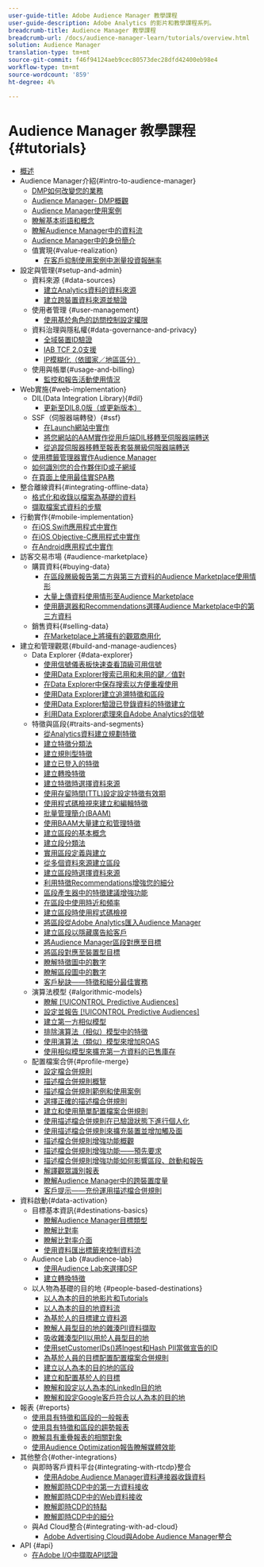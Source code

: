 ```yaml
---
user-guide-title: Adobe Audience Manager 教學課程
user-guide-description: Adobe Analytics 的影片和教學課程系列。
breadcrumb-title: Audience Manager 教學課程
breadcrumb-url: /docs/audience-manager-learn/tutorials/overview.html
solution: Audience Manager
translation-type: tm+mt
source-git-commit: f46f94124aeb9cec80573dec28dfd42400eb98e4
workflow-type: tm+mt
source-wordcount: '859'
ht-degree: 4%

---
```



# Audience Manager 教學課程 {#tutorials}

+ [概述](overview.md)
+ Audience Manager介紹{#intro-to-audience-manager}
   + [DMP如何改變您的業務](intro-to-audience-manager/how-a-dmp-can-change-your-business.md)
   + [Audience Manager- DMP概觀](intro-to-audience-manager/audience-manager-overview-of-a-dmp.md)
   + [Audience Manager使用案例](intro-to-audience-manager/audience-manager-use-cases.md)
   + [瞭解基本術語和概念](intro-to-audience-manager/understanding-basic-terms-and-concepts-in-audience-manager.md)
   + [瞭解Audience Manager中的資料流](intro-to-audience-manager/understanding-the-data-flow-in-audience-manager.md)
   + [Audience Manager中的身份簡介](intro-to-audience-manager/introduction-to-identity-in-audience-manager.md)
   + 值實現{#value-realization}
      + [在客戶抑制使用案例中測量投資報酬率](intro-to-audience-manager/value-realization/measuring-roi-in-a-customer-suppression-use-case.md)
+ 設定與管理{#setup-and-admin}
   + 資料來源 {#data-sources}
      + [建立Analytics資料的資料來源](setup-and-admin/data-sources/create-a-data-source-for-analytics-data.md)
      + [建立跨裝置資料來源並驗證](setup-and-admin/data-sources/creating-a-cross-device-data-source-and-authenticating.md)
   + 使用者管理 {#user-management}
      + [使用基於角色的訪問控制設定權限](setup-and-admin/user-management/setting-permissions-with-role-based-access-control.md)
   + 資料治理與隱私權{#data-governance-and-privacy}
      + [全域裝置ID驗證](setup-and-admin/data-governance-and-privacy/global-device-id-validation.md)
      + [IAB TCF 2.0支援](setup-and-admin/data-governance-and-privacy/iab-tcf-support.md)
      + [IP模糊化（依國家／地區區分）](setup-and-admin/data-governance-and-privacy/ip-obfuscation-by-country.md)
   + 使用與帳單{#usage-and-billing}
      + [監控和報告活動使用情況](setup-and-admin/usage-and-billing/monitoring-and-reporting-on-activity-usage.md)
+ Web實施{#web-implementation}
   + DIL(Data Integration Library){#dil}
      + [更新至DIL8.0版（或更新版本）](web-implementation/dil/updating-to-dil-version-8-0-or-greater.md)
   + SSF（伺服器端轉發）{#ssf}
      + [在Launch網站中實作](https://docs.adobe.com/content/help/en/experience-cloud/implementing-in-websites-with-launch/index.html)
      + [將您網站的AAM實作從用戶端DIL移轉至伺服器端轉送](web-implementation/ssf/migrating-your-site-implementation-from-client-side-dil-to-server-side-forwarding.md)
      + [從追蹤伺服器移轉至報表套裝層級伺服器端轉送](web-implementation/ssf/migrating-from-tracking-server-to-report-suite-level-server-side-forwarding.md)
   + [使用標籤管理器實作Audience Manager](web-implementation/using-tag-managers-to-implement-audience-manager.md)
   + [如何識別您的合作夥伴ID或子網域](web-implementation/how-to-identify-your-partner-id-or-subdomain.md)
   + [在頁面上使用最佳實SPA務](web-implementation/using-best-practices-on-spa-pages-when-sending-data-to-aam.md)
+ 整合離線資料{#integrating-offline-data}
   + [格式化和收錄以檔案為基礎的資料](integrating-offline-data/formatting-and-ingesting-file-based-data.md)
   + [擷取檔案式資料的步驟](integrating-offline-data/steps-for-ingesting-file-based-data.md)
+ 行動實作{#mobile-implementation}
   + [在iOS Swift應用程式中實作](https://docs.adobe.com/content/help/en/experience-cloud/implementing-in-mobile-ios-swift-apps-with-launch/index.html)
   + [在iOS Objective-C應用程式中實作](https://docs.adobe.com/content/help/en/experience-cloud/implementing-in-mobile-ios-objective-c-apps-with-launch/index.html)
   + [在Android應用程式中實作](https://docs.adobe.com/content/help/en/experience-cloud/implementing-in-mobile-android-apps-with-launch/index.html)
+ 訪客交易市場 {#audience-marketplace}
   + 購買資料{#buying-data}
      + [在區段層級報告第二方與第三方資料的Audience Marketplace使用情形](audience-marketplace/buying-data/reporting-2nd-and-3rd-party-data-usage-in-the-audience-marketplace-at-the-segment-level.md)
      + [大量上傳資料使用情形至Audience Marketplace](audience-marketplace/buying-data/bulk-uploading-data-usage-into-the-audience-marketplace.md)
      + [使用篩選器和Recommendations選擇Audience Marketplace中的第三方資料](audience-marketplace/buying-data/using-filters-and-recommendations-to-choose-3rd-party-data-in-audience-marketplace.md)
   + 銷售資料{#selling-data}
      + [在Marketplace上將擁有的觀眾商用化](audience-marketplace/selling-data/commercialize-owned-audiences-on-marketplace.md)
+ 建立和管理觀眾{#build-and-manage-audiences}
   + Data Explorer {#data-explorer}
      + [使用信號儀表板快速查看頂級可用信號](build-and-manage-audiences/data-explorer/using-the-signals-dashboard-to-quickly-view-top-available-signals.md)
      + [使用Data Explorer搜索已用和未用的鍵／值對](build-and-manage-audiences/data-explorer/using-data-explorer-to-search-for-used-and-unused-key-value-pairs.md)
      + [在Data Explorer中保存搜索以方便重複使用](build-and-manage-audiences/data-explorer/saving-searches-in-data-explorer-for-convenience-in-re-use.md)
      + [使用Data Explorer建立追溯特徵和區段](build-and-manage-audiences/data-explorer/using-data-explorer-to-create-retroactive-traits-and-segments.md)
      + [使用Data Explorer驗證已登錄資料的特徵建立](build-and-manage-audiences/data-explorer/using-data-explorer-to-validate-trait-creation-for-your-onboarded-data.md)
      + [利用Data Explorer處理來自Adobe Analytics的信號](build-and-manage-audiences/data-explorer/using-data-explorer-to-work-with-signals-coming-from-adobe-analytics.md)
   + 特徵與區段{#traits-and-segments}
      + [從Analytics資料建立規劃特徵](build-and-manage-audiences/traits-and-segments/planning-trait-creation-from-analytics-data.md)
      + [建立特徵分類法](build-and-manage-audiences/traits-and-segments/creating-a-trait-taxonomy.md)
      + [建立規則型特徵](build-and-manage-audiences/traits-and-segments/creating-rule-based-traits.md)
      + [建立已登入的特徵](build-and-manage-audiences/traits-and-segments/creating-onboarded-traits.md)
      + [建立轉換特徵](build-and-manage-audiences/traits-and-segments/creating-conversion-traits.md)
      + [建立特徵時選擇資料來源](build-and-manage-audiences/traits-and-segments/choosing-a-data-source-when-creating-traits.md)
      + [使用存留時間(TTL)設定設定特徵有效期](build-and-manage-audiences/traits-and-segments/configuring-trait-expiration-with-the-time-to-live-ttl-setting.md)
      + [使用程式碼檢視來建立和編輯特徵](build-and-manage-audiences/traits-and-segments/using-code-view-to-create-and-edit-traits.md)
      + [批量管理簡介(BAAM)](build-and-manage-audiences/traits-and-segments/introduction-to-bulk-management-baaam.md)
      + [使用BAAM大量建立和管理特徵](build-and-manage-audiences/traits-and-segments/creating-and-managing-traits-in-bulk-with-baaam.md)
      + [建立區段的基本概念](build-and-manage-audiences/traits-and-segments/the-basics-of-creating-segments.md)
      + [建立段分類法](build-and-manage-audiences/traits-and-segments/creating-a-segment-taxonomy.md)
      + [實用區段定義與建立](build-and-manage-audiences/traits-and-segments/practical-segment-definition-and-creation.md)
      + [從多個資料來源建立區段](build-and-manage-audiences/traits-and-segments/creating-segments-from-multiple-data-sources.md)
      + [建立區段時選擇資料來源](build-and-manage-audiences/traits-and-segments/choosing-a-data-source-when-creating-a-segment.md)
      + [利用特徵Recommendations增強您的細分](build-and-manage-audiences/traits-and-segments/enhancing-your-segments-with-trait-recommendations.md)
      + [區段產生器中的特徵建議增強功能](build-and-manage-audiences/traits-and-segments/trait-recommendation-enhancements-in-the-segment-builder.md)
      + [在區段中使用時近和頻率](build-and-manage-audiences/traits-and-segments/using-recency-and-frequency-in-segments.md)
      + [建立區段時使用程式碼檢視](build-and-manage-audiences/traits-and-segments/using-code-view-when-building-segments.md)
      + [將區段從Adobe Analytics匯入Audience Manager](build-and-manage-audiences/traits-and-segments/import-aa-segments-into-aam.md)
      + [建立區段以隱藏廣告給客戶](build-and-manage-audiences/traits-and-segments/building-a-segment-to-suppress-ads-to-customers.md)
      + [將Audience Manager區段對應至目標](build-and-manage-audiences/traits-and-segments/mapping-audience-manager-segments-to-destinations.md)
      + [將區段對應至裝置型目標](build-and-manage-audiences/traits-and-segments/mapping-segments-to-a-device-based-destination.md)
      + [瞭解特徵圖中的數字](build-and-manage-audiences/traits-and-segments/understanding-numbers-in-the-trait-graph.md)
      + [瞭解區段圖中的數字](build-and-manage-audiences/traits-and-segments/understanding-numbers-in-the-segment-graph.md)
      + [客戶秘訣——特徵和細分最佳實務](build-and-manage-audiences/traits-and-segments/customer-tips-traits-and-segments-best-practices.md)
   + 演算法模型 {#algorithmic-models}
      + [瞭解  [!UICONTROL Predictive Audiences]](build-and-manage-audiences/algorithmic-models/understanding-predictive-audiences.md)
      + [設定並報告  [!UICONTROL Predictive Audiences]](build-and-manage-audiences/algorithmic-models/configure-and-report-on-predictive-audiences.md)
      + [建立第一方相似模型](build-and-manage-audiences/algorithmic-models/creating-a-first-party-look-alike-model.md)
      + [排除演算法（相似）模型中的特徵](build-and-manage-audiences/algorithmic-models/excluding-traits-in-algorithmic-look-alike-models.md)
      + [使用演算法（類似）模型來增加ROAS](build-and-manage-audiences/algorithmic-models/increase-roas-by-using-algorithmic-look-alike-models.md)
      + [使用相似模型來擴充第一方資料的已售庫存](build-and-manage-audiences/algorithmic-models/using-look-alike-models-to-extend-sold-out-inventory-from-your-1st-party-data.md)
   + 配置檔案合併{#profile-merge}
      + [設定檔合併規則](build-and-manage-audiences/profile-merge/profile-merge.md)
      + [描述檔合併規則概覽](build-and-manage-audiences/profile-merge/overview-of-profile-merge-rules.md)
      + [描述檔合併規則範例和使用案例](build-and-manage-audiences/profile-merge/profile-merge-rule-examples-and-use-cases.md)
      + [選擇正確的描述檔合併規則](build-and-manage-audiences/profile-merge/choosing-the-right-profile-merge-rule.md)
      + [建立和使用簡單配置檔案合併規則](build-and-manage-audiences/profile-merge/creating-and-using-simple-profile-merge-rules.md)
      + [使用描述檔合併規則在已驗證狀態下進行個人化](build-and-manage-audiences/profile-merge/using-profile-merge-rules-to-personalize-in-an-authenticated-state.md)
      + [使用描述檔合併規則來擴充裝置並增加觸及面](build-and-manage-audiences/profile-merge/using-profile-merge-rules-for-device-extension-and-increased-reach.md)
      + [描述檔合併規則增強功能概觀](build-and-manage-audiences/profile-merge/overview-of-profile-merge-rule-enhancements.md)
      + [描述檔合併規則增強功能——預先要求](build-and-manage-audiences/profile-merge/profile-merge-rule-enhancements-pre-requisites.md)
      + [描述檔合併規則增強功能如何影響區段、啟動和報告](build-and-manage-audiences/profile-merge/how-profile-merge-rule-enhancements-impact-segmentation-activation-and-reporting.md)
      + [解譯觀眾識別報表](build-and-manage-audiences/profile-merge/interpret-audience-identity-reporting.md)
      + [瞭解Audience Manager中的跨裝置度量](build-and-manage-audiences/profile-merge/understanding-cross-device-metrics-in-audience-manager.md)
      + [客戶提示——充份運用描述檔合併規則](build-and-manage-audiences/profile-merge/customer-tips-getting-the-most-out-of-profile-merge-rules.md)
+ 資料啟動{#data-activation}
   + 目標基本資訊{#destinations-basics}
      + [瞭解Audience Manager目標類型](data-activation/destinations-basics/understanding-audience-manager-destination-types.md)
      + [瞭解比對率](data-activation/destinations-basics/understanding-match-rates.md)
      + [瞭解比對率介面](data-activation/destinations-basics/understanding-the-match-rate-interface-in-audience-manager.md)
      + [使用資料匯出標籤來控制資料流](data-activation/destinations-basics/using-data-export-labels-to-control-data-flow.md)
   + Audience Lab {#audience-lab}
      + [使用Audience Lab來選擇DSP](data-activation/audience-lab/using-audience-lab-to-choose-a-dsp.md)
      + [建立轉換特徵](build-and-manage-audiences/traits-and-segments/creating-conversion-traits.md)
   + 以人物為基礎的目的地 {#people-based-destinations}
      + [以人為本的目的地影片和Tutorials](data-activation/people-based-destinations/pbd.md)
      + [以人為本的目的地資料流](data-activation/people-based-destinations/people-based-destinations-data-flow.md)
      + [為基於人的目標建立資料源](data-activation/people-based-destinations/creating-a-data-source-for-people-based-destinations.md)
      + [瞭解人員型目的地的雜湊PII資料擷取](data-activation/people-based-destinations/understanding-hashed-pii-data-ingestion-for-people-based-destinations.md)
      + [吸收雜湊型PII以用於人員型目的地](data-activation/people-based-destinations/ingesting-hashed-pii-for-people-based-destinations.md)
      + [使用setCustomerIDs()將Ingest和Hash PII當做宣告的ID](data-activation/people-based-destinations/using-setcustomerids-to-ingest-and-hash-pii-as-a-declared-id.md)
      + [為基於人員的目標配置配置檔案合併規則](data-activation/people-based-destinations/configuring-profile-merge-rules-for-people-based-destinations.md)
      + [建立以人為本的目的地的區段](data-activation/people-based-destinations/creating-segments-for-people-based-destinations.md)
      + [建立和配置基於人的目標](data-activation/people-based-destinations/create-and-configure-people-based-destinations.md)
      + [瞭解和設定以人為本的LinkedIn目的地](data-activation/people-based-destinations/understanding-and-configuring-the-linkedin-pbd.md)
      + [瞭解和設定Google客戶符合以人為本的目的地](data-activation/people-based-destinations/understanding-and-configuring-the-google-customer-match-pbd.md)
+ 報表 {#reports}
   + [使用具有特徵和區段的一般報表](reports/using-general-reports-with-traits-and-segments.md)
   + [使用具有特徵和區段的趨勢報表](reports/using-trended-reports-with-traits-and-segments.md)
   + [瞭解具有重疊報表的相關對象](reports/understand-related-audiences-with-overlap-reports.md)
   + [使用Audience Optimization報告瞭解媒體效能](reports/using-audience-optimization-reports-to-understand-media-performance.md)
+ 其他整合{#other-integrations}
   + 與即時客戶資料平台{#integrating-with-rtcdp}整合
      + [使用Adobe Audience Manager資料連接器收錄資料](https://experienceleague.adobe.com/docs/platform-learn/tutorials/sources/ingest-data-from-aam.html?lang=en#sources)
      + [瞭解即時CDP中的第一方資料接收](other-integrations/integrating-with-rtcdp/rtcdp-1pd-ingestion-for-aam-users.md)
      + [瞭解即時CDP中的Web資料接收](other-integrations/integrating-with-rtcdp/rtcdp-web-ingestion-for-aam-users.md)
      + [瞭解即時CDP的特點](other-integrations/integrating-with-rtcdp/rtcdp-traits-for-aam-users.md)
      + [瞭解即時CDP中的細分](other-integrations/integrating-with-rtcdp/rtcdp-segments-for-aam-users.md)
   + 與Ad Cloud整合{#integrating-with-ad-cloud}
      + [Adobe Advertising Cloud與Adobe Audience Manager整合](other-integrations/integrating-with-ad-cloud/advertising-cloud-and-audience-manager-integration.md)
+ API {#api}
   + [在Adobe I/O中擷取API認證](api/retrieve-api-credentials-in-adobe-io.md)
